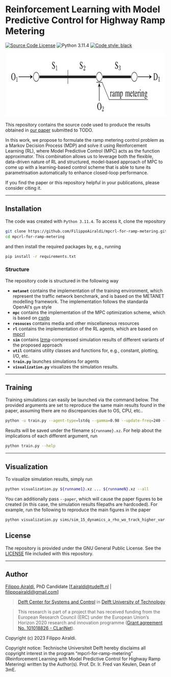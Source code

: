 # Reinforcement Learning with Model Predictive Control for Highway Ramp Metering

[![Source Code License](https://img.shields.io/badge/license-GPL-blueviolet)](https://github.com/FilippoAiraldi/mpcrl-for-ramp-metering/blob/simulations/LICENSE)
![Python 3.11.4](https://img.shields.io/badge/python-3.11.4-green.svg)
[![Code style: black](https://img.shields.io/badge/code%20style-black-000000.svg)](https://github.com/psf/black)
<!-- [![Maintainability](https://api.codeclimate.com/v1/badges/0f8d97e0b178bb04f0af/maintainability)](https://codeclimate.com/github/FilippoAiraldi/learning-safety-in-mpc-based-rl/maintainability) -->

<div align="center">
  <img src="https://raw.githubusercontent.com/FilippoAiraldi/mpcrl-for-ramp-metering/simulations/resources/network.png" alt="network" height="200">
</div>

This repository contains the source code used to produce the results obtained in [our paper](TODO) submitted to TODO.

In this work, we propose to formulate the ramp metering control problem as a Markov Decision Process (MDP) and solve it using Reinforcement Learning (RL), where Model Predictive Control (MPC) acts as the function approximator. This combination allows us to leverage both the flexible, data-driven nature of RL and structured, model-based approach of MPC to come up with a learning-based control scheme that is able to tune its parametrisation automatically to enhance closed-loop performance.

If you find the paper or this repository helpful in your publications, please consider citing it.

<!-- ```latex
article{airaldi2022learning,
  author = {Airaldi, Filippo and De Schutter, Bart and Dabiri, Azita},
  title = {Reinforcement Learning with Model Predictive Control for Highway Ramp Metering},
  publisher = {arXiv},
  journal={arXiv preprint arXiv:2211.01860},
  year = {2023},
  doi = {10.48550/ARXIV.2211.01860},
  url = {https://arxiv.org/abs/2211.01860}
}
``` -->

---

## Installation

The code was created with `Python 3.11.4`. To access it, clone the repository

```bash
git clone https://github.com/FilippoAiraldi/mpcrl-for-ramp-metering.git
cd mpcrl-for-ramp-metering
```

and then install the required packages by, e.g., running

```bash
pip install -r requirements.txt
```

### Structure

The repository code is structured in the following way

- **`metanet`** contains the implementation of the training environment, which represent the traffic network benchmark, and is based on the METANET modelling framework. The implementation follows the standarda OpenAI's `gym` style
- **`mpc`** contains the implementation of the MPC optimization scheme, which is based on [csnlp](https://github.com/FilippoAiraldi/casadi-nlp)
- **`resouces`** contains media and other miscellaneous resources
- **`rl`** contains the implementation of the RL agents, which are based on [mpcrl](https://github.com/FilippoAiraldi/mpc-reinforcement-learning)
- **`sim`** contains [lzma](https://docs.python.org/3/library/lzma.html)-compressed simulation results of different variants of the proposed approach
- **`util`** contains utility classes and functions for, e.g., constant, plotting, I/O, etc.
- **`train.py`** launches simulations for agents
- **`visualization.py`** visualizes the simulation results.

---

## Training

Training simulations can easily be launched via the command below. The provided arguments are set to reproduce the same main results found in the paper, assuming there are no discrepancies due to OS, CPU, etc..

```bash
python -u train.py --agent-type=lstdq --gamma=0.98 --update-freq=240 --lr=1.0 --lr-decay=0.925 --max-update=0.3 --replaymem-size=2400 --replaymem-sample=0.5 --replaymem-sample-latest=0.5 --exp-chance=0.5 --exp-strength=0.025 --exp-decay=0.5 --agents=15 --episodes=80 --scenarios=2 --demands-type=random --sym_type=SX --seed=0 --verbose=1 --n_jobs=15 --runname=${runname}
```

Results will be saved under the filename `${runname}.xz`. For help about the implications of each different argument, run

```bash
python train.py --help
```

---

## Visualization

To visualize simulation results, simply run

```bash
python visualization.py ${runname1}.xz ... ${runnameN}.xz --all
```

You can additionally pass `--paper`, which will cause the paper figures to be created (in this case, the simulation results filepaths are hardcoded). For example, run the following to reproduce the main figures in the paper

```bash
python visualization.py sims/sim_15_dynamics_a_rho_wo_track_higher_var.xz --all --paper
```

## License

The repository is provided under the GNU General Public License. See the [LICENSE](https://github.com/FilippoAiraldi/mpcrl-for-ramp-metering/blob/simulations/LICENSE) file included with this repository.

---

## Author

[Filippo Airaldi](https://www.tudelft.nl/staff/f.airaldi/), PhD Candidate [f.airaldi@tudelft.nl | filippoairaldi@gmail.com]

> [Delft Center for Systems and Control](https://www.tudelft.nl/en/3me/about/departments/delft-center-for-systems-and-control/) in [Delft University of Technology](https://www.tudelft.nl/en/)

> This research is part of a project that has received funding from the European Research Council (ERC) under the European Union’s Horizon 2020 research and innovation programme ([Grant agreement No. 101018826 - CLariNet](https://cordis.europa.eu/project/id/101018826)).

Copyright (c) 2023 Filippo Airaldi.

Copyright notice: Technische Universiteit Delft hereby disclaims all copyright interest in the program “mpcrl-for-ramp-metering” (Reinforcement Learning with Model Predictive Control for Highway Ramp Metering) written by the Author(s). Prof. Dr. Ir. Fred van Keulen, Dean of 3mE.
